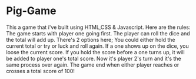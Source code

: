 # Pig-Game
This a game that i've built using HTML,CSS & Javascript.
Here are the rules:
The game starts with player one going first.
The player can roll the dice and the total will add up.
There's 2 options here; You could either hold the current total or try or luck and roll again.
If a one shows up on the dice, you loose the current score.
If you hold the score before a one turns up, it will be added to player one's total score.
Now it's player 2's turn and it's the same process over again.
The game end when either player reaches or crosses a total score of 100!
